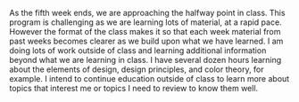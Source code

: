 As the fifth week ends, we are approaching the halfway point in class.  This program is challenging as we are learning lots of material, at a rapid pace.  However the format of the class makes it so that each week material from past weeks becomes clearer as we build upon what we have learned.  I am doing lots of work outside of class and learning additional information beyond what we are learning in class.  I have several dozen hours learning about the elements of design, design principles, and color theory, for example.  I intend to continue education outside of class to learn more about topics that interest me or topics I need to review to know them well.

